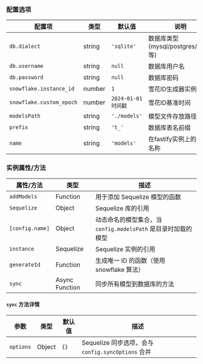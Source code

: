 ### 配置选项

| 配置项 | 类型 | 默认值 | 说明 |
|--------|------|--------|------|
| `db.dialect` | string | `'sqlite'` | 数据库类型 (mysql/postgres/sqlite等) |
| `db.username` | string | `null` | 数据库用户名 |
| `db.password` | string | `null` | 数据库密码 |
| `snowflake.instance_id` | number | `1` | 雪花ID生成器实例ID |
| `snowflake.custom_epoch` | number | `2024-01-01时间戳` | 雪花ID基准时间 |
| `modelsPath` | string | `'./models'` | 模型文件存放路径 |
| `prefix` | string | `'t_'` | 数据库表名前缀 |
| `name` | string | `'models'` | 在fastify实例上的挂载名称 |

### 实例属性/方法

| 属性/方法 | 类型 | 描述 |
|----------|------|------|
| `addModels` | Function | 用于添加 Sequelize 模型的函数 |
| `Sequelize` | Object | Sequelize 库的引用 |
| `[config.name]` | Object | 动态命名的模型集合，当 `config.modelsPath` 是目录时加载的模型 |
| `instance` | Sequelize | Sequelize 实例的引用 |
| `generateId` | Function | 生成唯一 ID 的函数（使用 snowflake 算法） |
| `sync` | Async Function | 同步所有模型到数据库的方法 |

#### `sync` 方法详情

| 参数 | 类型 | 默认值 | 描述 |
|------|------|--------|------|
| `options` | Object | `{}` | Sequelize 同步选项，会与 `config.syncOptions` 合并 |